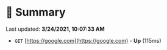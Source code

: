 # 📖 Summary
Last updated: **3/24/2021, 10:07:33 AM**

- `GET` [https://google.com](https://google.com) - **Up** (115ms)
